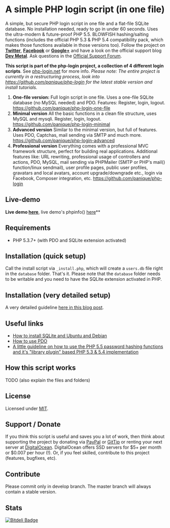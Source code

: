 # A simple PHP login script (in one file)

A simple, but secure PHP login script in one file and a flat-file SQLite database.
No installation needed, ready to go in under 60 seconds. Uses the ultra-modern & future-proof PHP 5.5.
BLOWFISH hashing/salting functions (includes the official PHP 5.3 & PHP 5.4 compatibility pack, which makes those
functions available in those versions too). Follow the project on **[Twitter](https://twitter.com/simplephplogin)**,
**[Facebook](https://www.facebook.com/pages/PHP-Login-Script/461306677235868)** or
**[Google+](https://plus.google.com/104110071861201951660)** and have a look on the official support blog
**[Dev Metal](http://www.dev-metal.com)**. Ask questions in the [Official Support Forum](http://109.75.177.79/forum/).

**This script is part of the php-login project, a collection of 4 different login scripts**.
See [php-login.net](http://www.php-login.net) for more info.
*Please note: The entire project is currently in a restructuring process, look into https://github.com/panique/php-login for the latest stable version and install tutorials.*

1. **One-file version:** Full login script in one file. Uses a one-file SQLite database (no MySQL needed) and PDO.
   Features: Register, login, logout.
   https://github.com/panique/php-login-one-file
2. **Minimal version** All the basic functions in a clean file structure, uses MySQL and mysqli.
   Register, login, logout.
   https://github.com/panique/php-login-minimal
3. **Advanced version** Similar to the minimal version, but full of features.
   Uses PDO, Captchas, mail sending via SMTP and much more.
   https://github.com/panique/php-login-advanced
3. **Professional version** Everything comes with a professional MVC framework structure, perfect for building
   real applications. Additional features like: URL rewriting, professional usage of controllers and actions, PDO, MySQL,
   mail sending via PHPMailer (SMTP or PHP's mail() function/linux sendmail), user profile pages, public user profiles,
   gravatars and local avatars, account upgrade/downgrade etc., login via Facebook, Composer integration, etc.
   https://github.com/panique/php-login

## Live-demo

**Live demo [here](http://php-login.net/demo1.html)**, live demo's phpinfo() [here](http://109.75.177.79:80/)**

## Requirements

- PHP 5.3.7+ (with PDO and SQLite extension activated)

## Installation (quick setup)

Call the install script via `_install.php`, which will create a `users.db` file right in the `database` folder. That's it.
Please note that the `database` folder needs to be writable and you need to have the SQLite extension activated in PHP.

## Installation (very detailed setup)

A very detailed guideline [here in this blog post](http://www.dev-metal.com/how-to-install-php-login-nets-0-one-file-login-script-on-ubuntu/).

## Useful links

- [How to install SQLite and Ubuntu and Debian](http://www.dev-metal.com/how-to-install-sqlite-driver-for-php-in-ubuntu-debian/)
- [How to use PDO](http://wiki.hashphp.org/PDO_Tutorial_for_MySQL_Developers)
- [A little guideline on how to use the PHP 5.5 password hashing functions and it's "library plugin" based PHP 5.3 & 5.4 implementation](http://www.dev-metal.com/use-php-5-5-password-hashing-functions/)

## How this script works

TODO (also explain the files and folders)

## License

Licensed under [MIT](http://www.opensource.org/licenses/mit-license.php).

## Support / Donate

If you think this script is useful and saves you a lot of work, then think about supporting the project by donating via
[PayPal](https://www.paypal.com/cgi-bin/webscr?cmd=_s-xclick&hosted_button_id=P5YLUK4MW3LDG)
or [GitTip](https://www.gittip.com/Panique/) or renting your next server at
[DigitalOcean](https://www.digitalocean.com/?refcode=40d978532a20). DigitalOcean offers SSD servers for $5+ per month
or $0.007 per hour (!). Or, if you feel skilled, contribute to this project (features, bugfixes, etc).

## Contribute

Please commit only in develop branch. The master branch will always contain a stable version.

## Stats

[![Bitdeli Badge](https://d2weczhvl823v0.cloudfront.net/panique/php-login-one-file/trend.png)](https://bitdeli.com/free "Bitdeli Badge")

